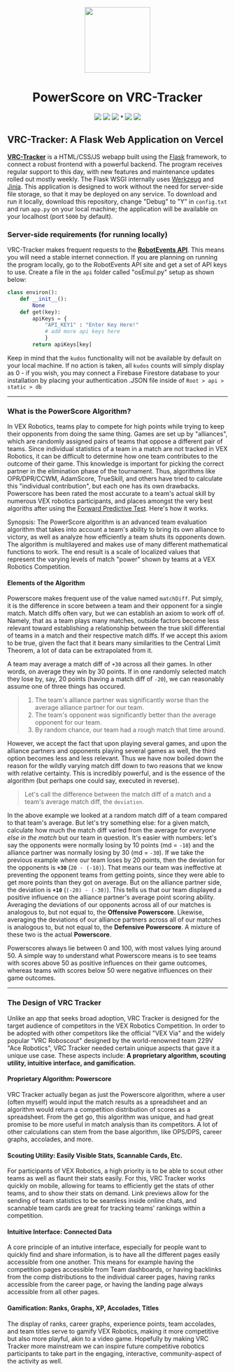 <p align="center">
<img src="https://www.dropbox.com/scl/fi/jk33040qbewi0lqfs1tbe/PS2.png?rlkey=75wqlp7ptpr9n6koeoi6ew73w&st=dequz2hg&raw=1" width="150" height ="150">
<h1 align="center">PowerScore on VRC-Tracker</h1>
</p>

<p align="center">
<img src="https://img.shields.io/badge/Python-navy?logo=python"> <img src="https://img.shields.io/badge/JavaScript-yellow?logo=javascript"> <img src="https://img.shields.io/badge/HTML-orange?logo=html5">  *  <img src="https://img.shields.io/badge/Vercel-black?logo=Vercel"> <img src="https://img.shields.io/badge/Flask-gray?logo=flask">
</p>

## VRC-Tracker: A Flask Web Application on Vercel

<b>[VRC-Tracker](https://powerscore.vercel.app/)</b> is a HTML/CSS/JS webapp built using the [Flask](https://flask.palletsprojects.com/en/3.0.x/) framework, to connect a robust frontend with a powerful backend. The program receives regular support to this day, with new features and maintenance updates rolled out mostly weekly. The Flask WSGI internally uses [Werkzeug](https://werkzeug.palletsprojects.com/en/3.0.x/) and [Jinja](https://jinja.palletsprojects.com/en/3.1.x/). This application is designed to work without the need for server-side file storage, so that it may be deployed on any service. To download and run it locally, download this repository, change "Debug" to "Y" in `config.txt` and run `app.py` on your local machine; the application will be available on your localhost (port `5000` by default).

### Server-side requirements (for running locally)
VRC-Tracker makes frequent requests to the <b>[RobotEvents API](https://www.robotevents.com/api/v2)</b>. This means you will need a stable internet connection. If you are planning on running the program locally, go to the RobotEvents API site and get a set of API keys to use. Create a file in the `api` folder called "osEmul.py" setup as shown below:
```python
class environ():
    def __init__():
        None
    def get(key):
        apiKeys = {
            "API_KEY1" : "Enter Key Here!"
            # add more api keys here
            }
        return apiKeys[key]
```
Keep in mind that the `kudos` functionality will not be available by default on your local machine. If no action is taken, all `kudos` counts will simply display as 0 - if you wish, you may connect a Firebase Firestore database to your installation by placing your authentication .JSON file inside of `Root > api > static > db`

---
### What is the PowerScore Algorithm?
In VEX Robotics, teams play to compete for high points while trying to keep their opponents from doing the same thing. Games are set up by "alliances", which are randomly assigned pairs of teams that oppose a different pair of teams. Since individual statistics of a team in a match are not tracked in VEX Robotics, it can be difficult to determine how one team contributes to the outcome of their game. This knowledge is important for picking the correct partner in the elimination phase of the tournament. Thus, algorithms like OPR/DPR/CCWM, AdamScore, TrueSkill, and others have tried to calculate this "individual contribution", but each one has its own drawbacks. Powerscore has been rated the most accurate to a team's actual skill by numerous VEX robotics participants, and places amongst the very best algoriths after using the [Forward Predictive Test](https://en.wikipedia.org/wiki/Validity_(statistics)#:~:text=on%20performance%20reviews.-,Predictive%20validity,-%5Bedit%5D). Here's how it works.

Synopsis: The PowerScore algorithm is an advanced team evaluation algorithm that takes into account a team's ability to bring its own alliance to victory, as well as analyze how efficiently a team shuts its opponents down. The algorithm is multilayered and makes use of many different mathematical functions to work. The end result is a scale of localized values that represent the varying levels of match "power" shown by teams at a VEX Robotics Competition.

#### Elements of the Algorithm
Powerscore makes frequent use of the value named `matchDiff`. Put simply, it is the difference in score between a team and their opponent for a single match. Match diffs often vary, but we can establish an axiom to work off of. Namely, that as a team plays many matches, outside factors become less relevant toward establishing a relationship between the true skill differential of teams in a match and their respective match diffs. If we accept this axiom to be true, given the fact that it bears many similarities to the Central Limit Theorem, a lot of data can be extrapolated from it.

A team may average a match diff of `+30` across all their games. In other words, on average they win by 30 points. If in one randomly selected match they lose by, say, 20 points (having a match diff of `-20`), we can reasonably assume one of three things has occured.

> 1. The team's alliance partner was significantly worse than the average alliance partner for our team.
> 2. The team's opponent was significantly better than the average opponent for our team.
> 3. By random chance, our team had a rough match that time around.

However, we accept the fact that upon playing several games, and upon the alliance partners and opponents playing several games as well, the third option becomes less and less relevant. Thus we have now boiled down the reason for the wildly varying match diff down to two reasons that we know with relative certainty. This is incredibly powerful, and is the essence of the algorithm (but perhaps one could say, executed in reverse).

> Let's call the difference between the match diff of a match and a team's average match diff, the `deviation`.

In the above example we looked at a random match diff of a team compared to that team's average. But let's try something else: for a given match, calculate how much the match diff varied from the average for *everyone else in the match* but our team in question. It's easier with numbers: let's say the opponents were normally losing by 10 points (md = `-10`) and the alliance partner was normally losing by 30 (md = `-30`). If we take the previous example where our team loses by 20 points, then the deviation for the opponents is **`+30`** (`20 - (-10)`). That means our team was ineffective at preventing the opponent teams from getting points, since they were able to get more points than they got on average. But on the alliance partner side, the deviation is **`+10`** (`(-20) - (-30)`). This tells us that our team displayed a positive influence on the alliance partner's average point scoring ability. Averaging the deviations of our opponents across all of our matches is analogous to, but not equal to, the **Offensive Powerscore**. Likewise, averaging the deviations of our alliance partners across all of our matches is analogous to, but not equal to, the **Defensive Powerscore**. A mixture of these two is the actual **Powerscore**.

Powerscores always lie between 0 and 100, with most values lying around 50. A simple way to understand what Powerscore means is to see teams with scores above 50 as positive influences on their game outcomes, whereas teams with scores below 50 were negative influences on their game outcomes.

---
### The Design of VRC Tracker
Unlike an app that seeks broad adoption, VRC Tracker is designed for the target audience of competitors in the VEX Robotics Competition. In order to be adopted with other competitors like the official "VEX Via" and the widely popular "VRC Roboscout" designed by the world-renowned team 229V "Ace Robotics", VRC Tracker needed certain unique aspects that gave it a unique use case. These aspects include: <b>A proprietary algorithm, scouting utility, intuitive interface, and gamification.</b>

#### Proprietary Algorithm: Powerscore
VRC Tracker actually began as just the Powerscore algorithm, where a user (often myself) would input the match results as a spreadsheet and an algorithm would return a competition distribution of scores as a spreadsheet. From the get go, this algorithm was unique, and had great promise to be more useful in match analysis than its competitors. A lot of other calculations can stem from the base algorithm, like OPS/DPS, career graphs, accolades, and more.

#### Scouting Utility: Easily Visible Stats, Scannable Cards, Etc.
For participants of VEX Robotics, a high priority is to be able to scout other teams as well as flaunt their stats easily. For this, VRC Tracker works quickly on mobile, allowing for teams to efficiently get the stats of other teams, and to show their stats on demand. Link previews allow for the sending of team statistics to be seamless inside online chats, and scannable team cards are great for tracking teams' rankings within a competition.

#### Intuitive Interface: Connected Data
A core principle of an intutive interface, especially for people want to quickly find and share information, is to have all the different pages easily accessible from one another. This means for example having the competition pages accessible from Team dashboards, or having backlinks from the comp distributions to the individual career pages, having ranks accessible from the career page, or having the landing page always accessible from all other pages.

#### Gamification: Ranks, Graphs, XP, Accolades, Titles
The display of ranks, career graphs, experience points, team accolades, and team titles serve to gamify VEX Robotics, making it more competitive but also more playful, akin to a video game. Hopefully by making VRC Tracker more mainstream we can inspire future competitive robotics participants to take part in the engaging, interactive, community-aspect of the activity as well.
